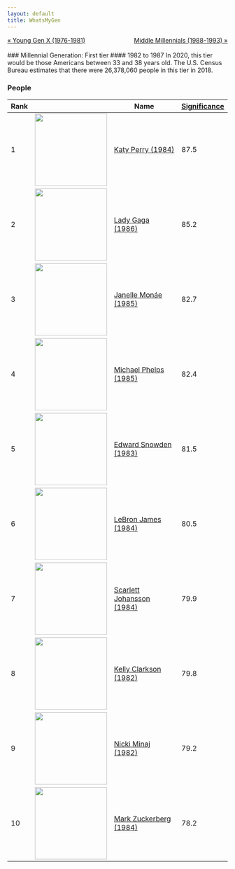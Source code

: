 ```yaml
---
layout: default
title: WhatsMyGen
---
```

<div style="overflow: hidden"><a href="/WhatsMyGen/generations/genx-young.html" class="previous" style="float: left !important">&laquo; Young Gen X (1976-1981)</a><a href="/WhatsMyGen/generations/millennial-middle.html" class="next" style="float: right !important">Middle Millennials (1988-1993) &raquo;</a></div>
<br>
### Millennial Generation: First tier
#### 1982 to 1987
In 2020, this tier would be those Americans between 33 and 38 years old. The U.S. Census Bureau estimates that there were 26,378,060 people in this tier in 2018. 

### People

Rank |     | Name                               | <a href="/WhatsMyGen/FAQ.html#Significance">Significance</a> 
---- | --- | ---------------------------------- | -------- 
1    | <img src="https://upload.wikimedia.org/wikipedia/commons/d/d3/Katy_Perry_2019_by_Glenn_Francis.jpg" width="165" /> | [Katy Perry (1984)](https://en.wikipedia.org/wiki/Katy_Perry) | 87.5
2    | <img src="https://upload.wikimedia.org/wikipedia/commons/2/2c/Lady_Gaga_interview_2016.jpg" width="165" /> | [Lady Gaga (1986)](https://en.wikipedia.org/wiki/Lady_Gaga) | 85.2
3    | <img src="https://upload.wikimedia.org/wikipedia/commons/a/ae/Janelle_Monae_Paris_Fashion_Week_Autumn_Winter_2019.jpg" width="165" /> | [Janelle Monáe (1985)](https://en.wikipedia.org/wiki/Janelle_Mon%C3%A1e) | 82.7
4    | <img src="https://upload.wikimedia.org/wikipedia/commons/c/c7/Michael_Phelps_Rio_Olympics_2016.jpg" width="165" /> | [Michael Phelps (1985)](https://en.wikipedia.org/wiki/Michael_Phelps) | 82.4
5    | <img src="https://upload.wikimedia.org/wikipedia/commons/6/60/Edward_Snowden-2.jpg" width="165" /> | [Edward Snowden (1983)](https://en.wikipedia.org/wiki/Edward_Snowden) | 81.5
6    | <img src="https://upload.wikimedia.org/wikipedia/commons/2/25/Lebron_wizards_2017_%28cropped%29.jpg" width="165" /> | [LeBron James (1984)](https://en.wikipedia.org/wiki/LeBron_James) | 80.5
7    | <img src="https://upload.wikimedia.org/wikipedia/commons/1/1b/Scarlett_Johansson_SDCC_2013_by_Gage_Skidmore_1.jpg" width="165" /> | [Scarlett Johansson (1984)](https://en.wikipedia.org/wiki/Scarlett_Johansson) | 79.9
8    | <img src="https://upload.wikimedia.org/wikipedia/commons/5/54/Kelly_Clarkson_57th_Presidential_Inauguration-cropped2b.jpg" width="165" /> | [Kelly Clarkson (1982)](https://en.wikipedia.org/wiki/Kelly_Clarkson) | 79.8
9    | <img src="https://upload.wikimedia.org/wikipedia/commons/6/66/Nicki_Minaj_cropped.jpg" width="165" /> | [Nicki Minaj (1982)](https://en.wikipedia.org/wiki/Nicki_Minaj) | 79.2
10   | <img src="https://upload.wikimedia.org/wikipedia/commons/1/14/Mark_Zuckerberg_F8_2018_Keynote_%28cropped_2%29.jpg" width="165" /> | [Mark Zuckerberg (1984)](https://en.wikipedia.org/wiki/Mark_Zuckerberg) | 78.2
